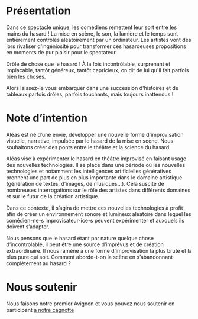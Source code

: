 # Présentation

Dans ce spectacle unique, les comédiens remettent leur sort entre les mains du hasard ! La mise en scène, le son, la lumière et le temps sont entièrement contrôlés aléatoirement par un ordinateur. Les artistes vont dès lors rivaliser d'ingéniosité pour transformer ces hasardeuses propositions en moments de pur plaisir pour le spectateur.

Drôle de chose que le hasard ! À la fois incontrôlable, surprenant et implacable, tantôt généreux, tantôt capricieux, on dit de lui qu'il fait parfois bien les choses.

Alors laissez-le vous embarquer dans une succession d'histoires et de tableaux parfois drôles, parfois touchants, mais toujours inattendus !

# Note d’intention

Aléas est né d’une envie, développer une nouvelle forme d'improvisation visuelle, narrative, impulsée par le hasard de la mise en scène. Nous souhaitons créer des ponts entre le théâtre et la science du hasard.

Aléas vise à expérimenter le hasard en théâtre improvisé en faisant usage des nouvelles technologies. Il se place dans une période où les nouvelles technologies et notamment les intelligences artificielles génératives prennent une part de plus en plus importante dans le domaine artistique (génération de textes, d’images, de musiques...). Cela suscite de nombreuses interrogations sur le rôle des artistes dans différents domaines et sur le futur de la création artistique.

Dans ce contexte, il s’agira de mettre ces nouvelles technologies à profit afin de créer un environnement sonore et lumineux aléatoire dans lequel les comédien-ne-s improvisateur-ice-s peuvent expérimenter et auxquels ils doivent s’adapter.

Nous pensons que le hasard étant par nature quelque chose d’incontrolable, il peut être une source d’imprévus et de création extraordinaire. Il nous ramène à une forme d’improvisation la plus brute et la plus pure qui soit. Comment aborde-t-on la scène en s’abandonnant complètement au hasard ?

# Nous soutenir

Nous faisons notre premier Avignon et vous pouvez nous soutenir en participant [à notre cagnotte](bit.ly/spectaclealeas)